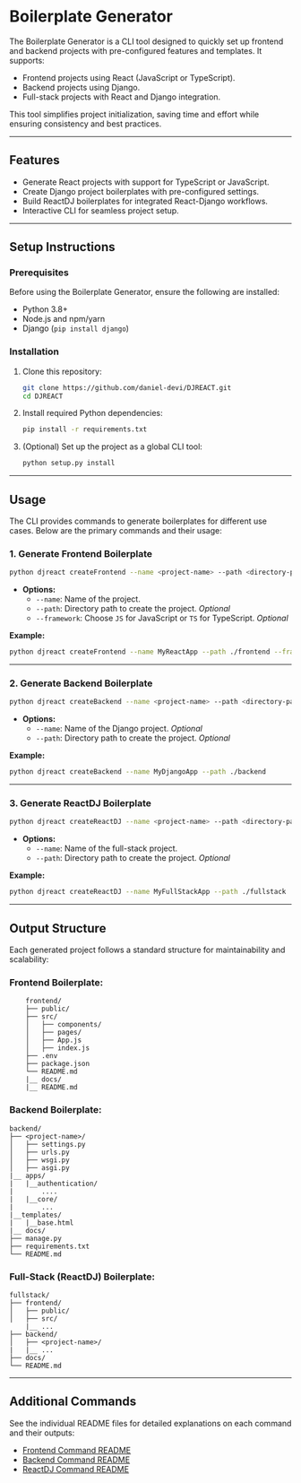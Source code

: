 # Boilerplate Generator

The Boilerplate Generator is a CLI tool designed to quickly set up frontend and backend projects with pre-configured features and templates. It supports:
- Frontend projects using React (JavaScript or TypeScript).
- Backend projects using Django.
- Full-stack projects with React and Django integration.

This tool simplifies project initialization, saving time and effort while ensuring consistency and best practices.

---

## Features

- Generate React projects with support for TypeScript or JavaScript.
- Create Django project boilerplates with pre-configured settings.
- Build ReactDJ boilerplates for integrated React-Django workflows.
- Interactive CLI for seamless project setup.

---

## Setup Instructions

### Prerequisites

Before using the Boilerplate Generator, ensure the following are installed:
- Python 3.8+
- Node.js and npm/yarn
- Django (`pip install django`)

### Installation

1. Clone this repository:
   ```bash
   git clone https://github.com/daniel-devi/DJREACT.git
   cd DJREACT
   ```

2. Install required Python dependencies:
   ```bash
   pip install -r requirements.txt
   ```

3. (Optional) Set up the project as a global CLI tool:
   ```bash
   python setup.py install
   ```

---

## Usage

The CLI provides commands to generate boilerplates for different use cases. Below are the primary commands and their usage:

### 1. Generate Frontend Boilerplate

```bash
python djreact createFrontend --name <project-name> --path <directory-path> --framework <JS/TS>
```
- **Options:**
  - `--name`: Name of the project.
  - `--path`: Directory path to create the project. *Optional*
  - `--framework`: Choose `JS` for JavaScript or `TS` for TypeScript. *Optional*

**Example:**
```bash
python djreact createFrontend --name MyReactApp --path ./frontend --framework TS
```

---

### 2. Generate Backend Boilerplate

```bash
python djreact createBackend --name <project-name> --path <directory-path>
```
- **Options:**
  - `--name`: Name of the Django project. *Optional*
  - `--path`: Directory path to create the project. *Optional*

**Example:**
```bash
python djreact createBackend --name MyDjangoApp --path ./backend
```

---

### 3. Generate ReactDJ Boilerplate

```bash
python djreact createReactDJ --name <project-name> --path <directory-path>
```
- **Options:**
  - `--name`: Name of the full-stack project.
  - `--path`: Directory path to create the project. *Optional*

**Example:**
```bash
python djreact createReactDJ --name MyFullStackApp --path ./fullstack
```

---

## Output Structure

Each generated project follows a standard structure for maintainability and scalability:

### Frontend Boilerplate:
```
    frontend/
    ├── public/
    ├── src/
    │   ├── components/
    │   ├── pages/
    │   ├── App.js
    │   ├── index.js
    ├── .env
    ├── package.json
    └── README.md
    |__ docs/
    |__ README.md
```

### Backend Boilerplate:
```
backend/
├── <project-name>/
│   ├── settings.py
│   ├── urls.py
│   ├── wsgi.py
│   ├── asgi.py
|__ apps/
|   |__authentication/
|       ....
|   |__core/
|       ...
|__templates/
|   |__base.html
|__ docs/
├── manage.py
├── requirements.txt
└── README.md
```

### Full-Stack (ReactDJ) Boilerplate:
```
fullstack/
├── frontend/
│   ├── public/
│   ├── src/
    |__ ...
├── backend/
│   ├── <project-name>/
|   |__ ...
├── docs/
└── README.md
```

---

## Additional Commands

See the individual README files for detailed explanations on each command and their outputs:

- [Frontend Command README](docs/readme-frontend.md)
- [Backend Command README](docs/readme-backend.md)
- [ReactDJ Command README](docs/readme-reactdj.md)
